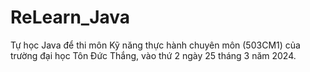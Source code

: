 # ReLearn_Java
Tự học Java để thi môn Kỹ năng thực hành chuyên môn (503CM1) của trường đại học Tôn Đức Thắng, vào thứ 2 ngày 25 tháng 3 năm 2024.

